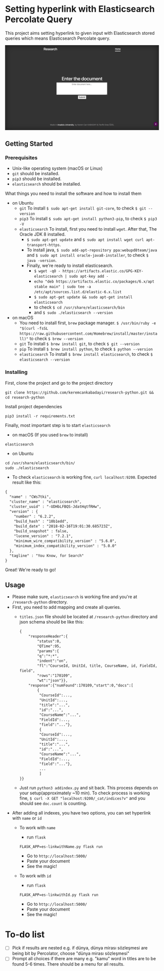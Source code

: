 # Setting hyperlink with Elasticsearch Percolate Query

This project aims setting hyperlink to given input with Elasticsearch stored queries which means Elasticsearch Percolate query.

![UI](ss.png)

## Getting Started

### Prerequisites

* Unix-like operating system (macOS or Linux)
* `git` should be installed.
* `pip3` should be installed.
* `elasticsearch` should be installed.

What things you need to install the software and how to install them

- on Ubuntu
    * `git` To install `$ sudo apt-get install git-core`, to check `$ git --version`
    * `pip3` To install `$ sudo apt-get install python3-pip`, to check `$ pip3 -V`    
    * `elasticsearch` To install, first you need to install `wget`. After that, The Oracle JDK 8 installed.
        * `$ sudo apt-get update` and `$ sudo apt install wget curl apt-transport-https`.
        * To install java, `$ sudo add-apt-repository ppa:webupd8team/java` and `$ sudo apt install oracle-java8-installer`, to check `$ java -version`.
        * Finally, we're ready to install elasticsearch.
            * `$ wget -qO - https://artifacts.elastic.co/GPG-KEY-elasticsearch | sudo apt-key add -`
            * `echo "deb https://artifacts.elastic.co/packages/6.x/apt stable main" | sudo tee -a /etc/apt/sources.list.d/elastic-6.x.list`
            * `$ sudo apt-get update && sudo apt-get install elasticsearch`
            * to check `$ cd /usr/share/elasticsearch/bin`
            * and `$ sudo ./elasticsearch --version`
- on macOS
    * You need to install first, `brew` package manager. `$ /usr/bin/ruby -e "$(curl -fsSL https://raw.githubusercontent.com/Homebrew/install/master/install)"` to check `$ brew --version`
    * `git` To install `$ brew install git`, to check `$ git --version`
    * `pip` To install `$ brew install python`, to check `$ python --version`
    * `elasticsearch` To install `$ brew install elasticsearch`, to check `$ elasticsearch --version`


### Installing

First, clone the project and go to the project directory

```
git clone https://github.com/keremcankabadayi/research-python.git && cd research-python
```

Install project dependencies

```
pip3 install -r requirements.txt 
```

Finally, most important step is to start `elasticsearch`

* on macOS (If you used `brew` to install)

```
elasticsearch
```

* on Ubuntu

```
cd /usr/share/elasticsearch/bin/
sudo ./elasticsearch
```

* To check `elasticsearch` is working fine, `curl localhost:9200`.
Expected result like this:

```
{
  "name" : "CWs7tki",
  "cluster_name" : "elasticsearch",
  "cluster_uuid" : "-UDHbLFBQS-JdatHqtfRHw",
  "version" : {
    "number" : "6.2.2",
    "build_hash" : "10b1edd",
    "build_date" : "2018-02-16T19:01:30.685723Z",
    "build_snapshot" : false,
    "lucene_version" : "7.2.1",
    "minimum_wire_compatibility_version" : "5.6.0",
    "minimum_index_compatibility_version" : "5.0.0"
  },
  "tagline" : "You Know, for Search"
}
```

Great! We're ready to go!

## Usage

* Please make sure, `elasticsearch` is working fine and you're at `/research-python` directory.
* First, you need to add mapping and create all queries.
    - `titles.json` file should be located at `/research-python` directory and json schema should be like this:

        ```
        {
            "responseHeader":{
                "status":0,
                "QTime":95,
                "params":{
                "q":"*:*",
                "indent":"on",
                "fl":"CourseId, UnitId, title, CourseName, id, FieldId, field",
                "rows":"170109",
                "wt":"json"}},
            "response":{"numFound":170109,"start":0,"docs":[
                {
                 "CourseId":...,
                 "UnitId":...,
                 "title":"...",
                 "id":"...",
                 "CourseName":"...",
                 "FieldId":...,
                 "field":"..."},
                 {
                 "CourseId":...,
                 "UnitId":...,
                 "title":"...",
                 "id":"...",
                 "CourseName":"...",
                 "FieldId":...,
                 "field":"..."},
                 ...
                 ]
        }}
        ```

    - Just run `python3 addindex.py` and sit back. This process depends on your setup(approximately ~10 min). To check process is working fine,
    `$ curl -X GET "localhost:9200/_cat/indices?v"` and you should see `doc.count` is counting.
* After adding all indexes, you have two options, you can set hyperlink with `name` or `id`
    * To work with `name`
        * run `flask`

        ```
        FLASK_APP=es-linkwithName.py flask run
        ```
        * Go to `http://localhost:5000/`
        * Paste your document
        * See the magic!

    * To work with `id`
         * run `flask`

        ```
        FLASK_APP=es-linkwithId.py flask run
        ```
        * Go to `http://localhost:5000/`
        * Paste your document
        * See the magic!

# To-do list

- [ ] Pick if results are nested e.g. if dünya, dünya mirası sözleşmesi are being bit by Percolator, choose "dünya mirası sözleşmesi"
- [ ] Prompt all choices if there are many e.g. "kamu" word in titles are to be found 5-6 times. There should be a menu for all results.
